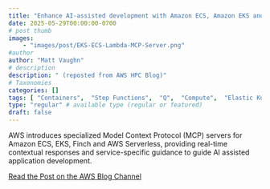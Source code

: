 ```yaml
---
title: "Enhance AI-assisted development with Amazon ECS, Amazon EKS and AWS Serverless MCP server"
date: 2025-05-29T00:00:00-0700
# post thumb
images:
    - "images/post/EKS-ECS-Lambda-MCP-Server.png"
#author
author: "Matt Vaughn"
# description
description: " (reposted from AWS HPC Blog)"
# Taxonomies
categories: []
tags: [ "Containers",  "Step Functions",  "Q",  "Compute",  "Elastic Kubernetes Service",  "Elastic Container Registry",  "Elastic Container Service",  "EMR",  "API Gateway",  "EMR on EKS",  "EventBridge",  "Q Developer",  "Lambda",  "Application Services",  "hpcblog", ]
type: "regular" # available type (regular or featured)
draft: false
---
```


AWS introduces specialized Model Context Protocol (MCP) servers for Amazon ECS, EKS, Finch and AWS Serverless, providing real-time contextual responses and service-specific guidance to guide AI assisted application development.

<a href="https://aws.amazon.com/blogs/aws/enhance-ai-assisted-development-with-amazon-ecs-amazon-eks-and-aws-serverless-mcp-server/" class="btn btn-primary btn-lg active" role="button" aria-pressed="true" style="margin-top: 8px;">Read the Post on the AWS Blog Channel</a>